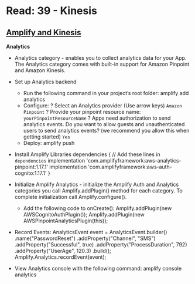 # Read: 39 - Kinesis

## [Amplify and Kinesis](https://aws-amplify.github.io/docs/android/analytics)
**Analytics**
  * Analytics category - enables you to collect analytics data for your App. The Analytics category comes with built-in support for Amazon Pinpoint and Amazon Kinesis.
  * Set up Analytics backend
    - Run the following command in your project’s root folder: amplify add analytics
    - Configure: 
    ? Select an Analytics provider (Use arrow keys)
    `Amazon Pinpoint`
    ? Provide your pinpoint resource name: 
    `yourPinpointResourceName`
    ? Apps need authorization to send analytics events. Do you want to allow guests and unauthenticated users to send analytics events? (we recommend you allow this when getting started) 
    `Yes`
    - Deploy: amplify push

  * Install Amplify Libraries
    dependencies {
    // Add these lines in `dependencies`
    implementation 'com.amplifyframework:aws-analytics-pinpoint:1.17.1'
    implementation 'com.amplifyframework:aws-auth-cognito:1.17.1'
    }

  * Initialize Amplify Analytics - initialize the Amplify Auth and Analytics categories you call Amplify.addPlugin() method for each category. To complete initialization call Amplify.configure().
    - Add the following code to onCreate():
    Amplify.addPlugin(new AWSCognitoAuthPlugin());
    Amplify.addPlugin(new AWSPinpointAnalyticsPlugin(this));

  * Record Events:
    AnalyticsEvent event = AnalyticsEvent.builder()
    .name("PasswordReset")
    .addProperty("Channel", "SMS")
    .addProperty("Successful", true)
    .addProperty("ProcessDuration", 792)
    .addProperty("UserAge", 120.3)
    .build();
    Amplify.Analytics.recordEvent(event);

  * View Analytics console with the following command:
    amplify console analytics
